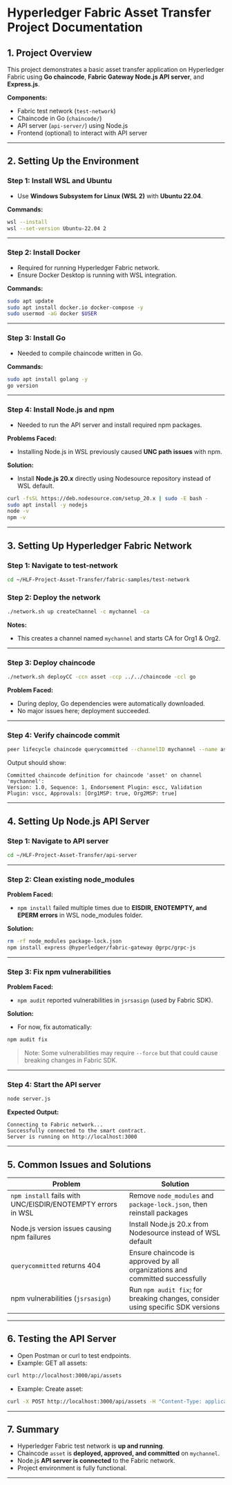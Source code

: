 # **Hyperledger Fabric Asset Transfer Project Documentation**

## **1. Project Overview**

This project demonstrates a basic asset transfer application on Hyperledger Fabric using **Go chaincode**, **Fabric Gateway Node.js API server**, and **Express.js**.

**Components:**

* Fabric test network (`test-network`)
* Chaincode in Go (`chaincode/`)
* API server (`api-server/`) using Node.js
* Frontend (optional) to interact with API server

---

## **2. Setting Up the Environment**

### **Step 1: Install WSL and Ubuntu**

* Use **Windows Subsystem for Linux (WSL 2)** with **Ubuntu 22.04**.

**Commands:**

```bash
wsl --install
wsl --set-version Ubuntu-22.04 2
```

---

### **Step 2: Install Docker**

* Required for running Hyperledger Fabric network.
* Ensure Docker Desktop is running with WSL integration.

**Commands:**

```bash
sudo apt update
sudo apt install docker.io docker-compose -y
sudo usermod -aG docker $USER
```

---

### **Step 3: Install Go**

* Needed to compile chaincode written in Go.

**Commands:**

```bash
sudo apt install golang -y
go version
```

---

### **Step 4: Install Node.js and npm**

* Needed to run the API server and install required npm packages.

**Problems Faced:**

* Installing Node.js in WSL previously caused **UNC path issues** with npm.

**Solution:**

* Install **Node.js 20.x** directly using Nodesource repository instead of WSL default.

```bash
curl -fsSL https://deb.nodesource.com/setup_20.x | sudo -E bash -
sudo apt install -y nodejs
node -v
npm -v
```

---

## **3. Setting Up Hyperledger Fabric Network**

### **Step 1: Navigate to test-network**

```bash
cd ~/HLF-Project-Asset-Transfer/fabric-samples/test-network
```

### **Step 2: Deploy the network**

```bash
./network.sh up createChannel -c mychannel -ca
```

**Notes:**

* This creates a channel named `mychannel` and starts CA for Org1 & Org2.

---

### **Step 3: Deploy chaincode**

```bash
./network.sh deployCC -ccn asset -ccp ../../chaincode -ccl go
```

**Problem Faced:**

* During deploy, Go dependencies were automatically downloaded.
* No major issues here; deployment succeeded.

---

### **Step 4: Verify chaincode commit**

```bash
peer lifecycle chaincode querycommitted --channelID mychannel --name asset
```

Output should show:

```
Committed chaincode definition for chaincode 'asset' on channel 'mychannel':
Version: 1.0, Sequence: 1, Endorsement Plugin: escc, Validation Plugin: vscc, Approvals: [Org1MSP: true, Org2MSP: true]
```

---

## **4. Setting Up Node.js API Server**

### **Step 1: Navigate to API server**

```bash
cd ~/HLF-Project-Asset-Transfer/api-server
```

---

### **Step 2: Clean existing node\_modules**

**Problem Faced:**

* `npm install` failed multiple times due to **EISDIR, ENOTEMPTY, and EPERM errors** in WSL node\_modules folder.

**Solution:**

```bash
rm -rf node_modules package-lock.json
npm install express @hyperledger/fabric-gateway @grpc/grpc-js
```

---

### **Step 3: Fix npm vulnerabilities**

**Problem Faced:**

* `npm audit` reported vulnerabilities in `jsrsasign` (used by Fabric SDK).

**Solution:**

* For now, fix automatically:

```bash
npm audit fix
```

> Note: Some vulnerabilities may require `--force` but that could cause breaking changes in Fabric SDK.

---

### **Step 4: Start the API server**

```bash
node server.js
```

**Expected Output:**

```
Connecting to Fabric network...
Successfully connected to the smart contract.
Server is running on http://localhost:3000
```

---

## **5. Common Issues and Solutions**

| Problem                                                     | Solution                                                                        |
| ----------------------------------------------------------- | ------------------------------------------------------------------------------- |
| `npm install` fails with UNC/EISDIR/ENOTEMPTY errors in WSL | Remove `node_modules` and `package-lock.json`, then reinstall packages          |
| Node.js version issues causing npm failures                 | Install Node.js 20.x from Nodesource instead of WSL default                     |
| `querycommitted` returns 404                                | Ensure chaincode is approved by all organizations and committed successfully    |
| npm vulnerabilities (`jsrsasign`)                           | Run `npm audit fix`; for breaking changes, consider using specific SDK versions |

---

## **6. Testing the API Server**

* Open Postman or curl to test endpoints.
* Example: GET all assets:

```bash
curl http://localhost:3000/api/assets
```

* Example: Create asset:

```bash
curl -X POST http://localhost:3000/api/assets -H "Content-Type: application/json" -d '{"ID":"asset1","Color":"blue","Owner":"Alice","Size":10,"AppraisedValue":100}'
```

---

## **7. Summary**

* Hyperledger Fabric test network is **up and running**.
* Chaincode `asset` is **deployed, approved, and committed** on `mychannel`.
* Node.js **API server is connected** to the Fabric network.
* Project environment is fully functional.

---


